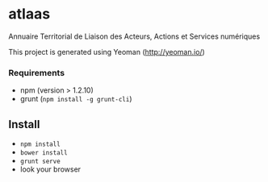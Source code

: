 atlaas
======

Annuaire Territorial de Liaison des Acteurs, Actions et Services numériques

This project is generated using Yeoman (http://yeoman.io/)

### Requirements
- npm (version > 1.2.10)
- grunt (`npm install -g grunt-cli`)

## Install
- `npm install`
- `bower install`
- `grunt serve`
- look your browser
